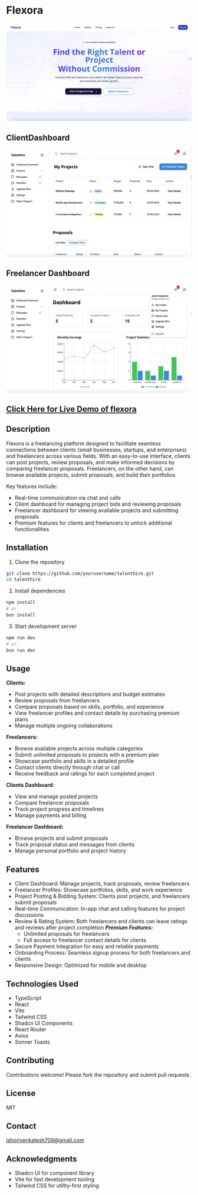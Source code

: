 # Flexora
![Flexora Screenshot](public/heroimage2.png)

## ClientDashboard
 ![Flexora Screenshot](public/clientdashboard.png)

## Freelancer Dashboard
 ![Flexora Screenshot](public/freelancerdashboard.png)
  
 ## [Click Here for Live Demo of flexora ](https://flexorafree.netlify.app/) 

## Description
Flexora is a freelancing platform designed to facilitate seamless connections between clients (small businesses, startups, and enterprises) and freelancers across various fields. With an easy-to-use interface, clients can post projects, review proposals, and make informed decisions by comparing freelancer proposals. Freelancers, on the other hand, can browse available projects, submit proposals, and build their portfolios.

Key features include:

- Real-time communication via chat and calls
- Client dashboard for managing project bids and reviewing proposals
- Freelancer dashboard for viewing available projects and submitting proposals
- Premium features for clients and freelancers to unlock additional functionalities

## Installation
1. Clone the repository
```bash
git clone https://github.com/yourusername/talenthire.git
cd talenthire
```
2. Install dependencies
```bash
npm install
# or
bun install
```
3. Start development server
```bash
npm run dev
# or
bun run dev
```

## Usage
**Clients:**
  - Post projects with detailed descriptions and budget estimates
  - Review proposals from freelancers
  - Compare proposals based on skills, portfolio, and experience
  - View freelancer profiles and contact details by purchasing premium plans
  - Manage multiple ongoing collaborations

**Freelancers:**
  - Browse available projects across multiple categories
  - Submit unlimited proposals to projects with a premium plan
  - Showcase portfolio and skills in a detailed profile
  - Contact clients directly through chat or call
  - Receive feedback and ratings for each completed project
 
 **Clients Dashboard:**
  - View and manage posted projects
  - Compare freelancer proposals
  - Track project progress and timelines
  - Manage payments and billing

 **Freelancer Dashboard:**
  - Browse projects and submit proposals
  - Track proposal status and messages from clients
  - Manage personal portfolio and project history

## Features
- Client Dashboard: Manage projects, track proposals, review freelancers
- Freelancer Profiles: Showcase portfolios, skills, and work experience
- Project Posting & Bidding System: Clients post projects, and freelancers submit proposals
- Real-time Communication: In-app chat and calling features for project discussions
- Review & Rating System: Both freelancers and clients can leave ratings and reviews after project completion
 ***Premium Features:***
  - Unlimited proposals for freelancers
  - Full access to freelancer contact details for clients
- Secure Payment Integration for easy and reliable payments
- Onboarding Process: Seamless signup process for both freelancers and clients
- Responsive Design: Optimized for mobile and desktop

## Technologies Used
- TypeScript
- React
- Vite
- Tailwind CSS
- Shadcn UI Components
- React Router
- Axios
- Sonner Toasts

## Contributing
Contributions welcome! Please fork the repository and submit pull requests.

## License
MIT

## Contact
lahorivenkatesh709@gmail.com

## Acknowledgments
- Shadcn UI for component library
- Vite for fast development tooling
- Tailwind CSS for utility-first styling


